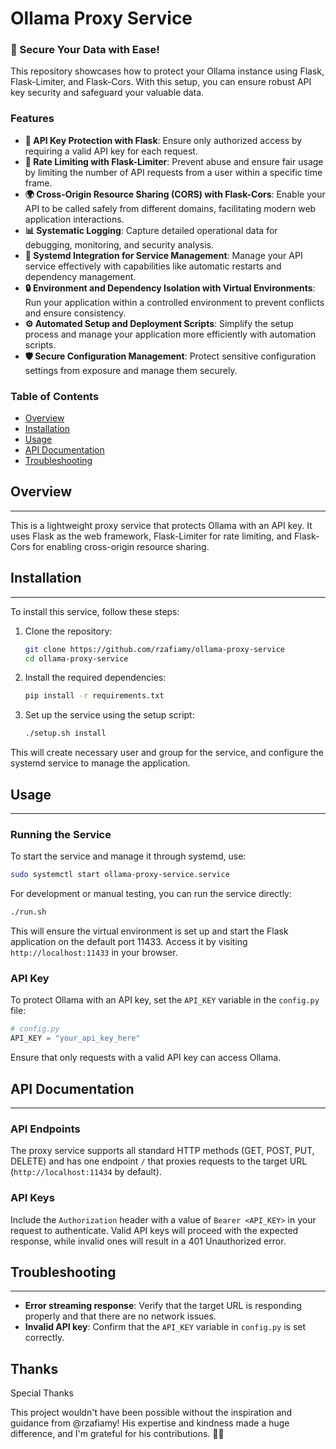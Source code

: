 # Ollama Proxy Service

### 🚨 Secure Your Data with Ease!

This repository showcases how to protect your Ollama instance using Flask, Flask-Limiter, and Flask-Cors. With this setup, you can ensure robust API key security and safeguard your valuable data.

### Features

- **🔑 API Key Protection with Flask**: Ensure only authorized access by requiring a valid API key for each request.
- **🚦 Rate Limiting with Flask-Limiter**: Prevent abuse and ensure fair usage by limiting the number of API requests from a user within a specific time frame.
- **🌍 Cross-Origin Resource Sharing (CORS) with Flask-Cors**: Enable your API to be called safely from different domains, facilitating modern web application interactions.
- **📊 Systematic Logging**: Capture detailed operational data for debugging, monitoring, and security analysis.
- **🔄 Systemd Integration for Service Management**: Manage your API service effectively with capabilities like automatic restarts and dependency management.
- **🔒 Environment and Dependency Isolation with Virtual Environments**: Run your application within a controlled environment to prevent conflicts and ensure consistency.
- **⚙️ Automated Setup and Deployment Scripts**: Simplify the setup process and manage your application more efficiently with automation scripts.
- **🛡️ Secure Configuration Management**: Protect sensitive configuration settings from exposure and manage them securely.


### Table of Contents

*   [Overview](#overview)
*   [Installation](#installation)
*   [Usage](#usage)
*   [API Documentation](#api-documentation)
*   [Troubleshooting](#troubleshooting)

## Overview
--------

This is a lightweight proxy service that protects Ollama with an API key. It uses Flask as the web framework, Flask-Limiter for rate limiting, and Flask-Cors for enabling cross-origin resource sharing.

## Installation
------------

To install this service, follow these steps:

1. Clone the repository:
    ```bash
    git clone https://github.com/rzafiamy/ollama-proxy-service
    cd ollama-proxy-service
    ```

2. Install the required dependencies:
    ```bash
    pip install -r requirements.txt
    ```

3. Set up the service using the setup script:
    ```bash
    ./setup.sh install
    ```

This will create necessary user and group for the service, and configure the systemd service to manage the application.

## Usage
-----

### Running the Service

To start the service and manage it through systemd, use:

```bash
sudo systemctl start ollama-proxy-service.service
```

For development or manual testing, you can run the service directly:

```bash
./run.sh
```

This will ensure the virtual environment is set up and start the Flask application on the default port 11433. Access it by visiting `http://localhost:11433` in your browser.

### API Key

To protect Ollama with an API key, set the `API_KEY` variable in the `config.py` file:

```python
# config.py
API_KEY = "your_api_key_here"
```

Ensure that only requests with a valid API key can access Ollama.

## API Documentation
-------------------

### API Endpoints

The proxy service supports all standard HTTP methods (GET, POST, PUT, DELETE) and has one endpoint `/` that proxies requests to the target URL (`http://localhost:11434` by default).

### API Keys

Include the `Authorization` header with a value of `Bearer <API_KEY>` in your request to authenticate. Valid API keys will proceed with the expected response, while invalid ones will result in a 401 Unauthorized error.

## Troubleshooting
--------------

*   **Error streaming response**: Verify that the target URL is responding properly and that there are no network issues.
*   **Invalid API key**: Confirm that the `API_KEY` variable in `config.py` is set correctly.

## Thanks

Special Thanks

This project wouldn't have been possible without the inspiration and guidance from @rzafiamy! His expertise and kindness made a huge difference, and I'm grateful for his contributions. 🙏💖